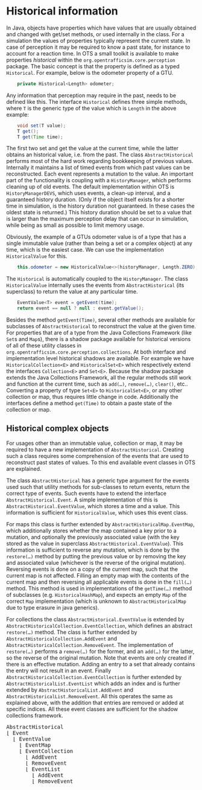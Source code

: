 # Historical information

In Java, objects have properties which have values that are usually obtained and changed with get/set methods, or used internally in the class. For a simulation the values of properties typically represent the current state. In case of perception it may be required to know a past state, for instance to account for a reaction time. In OTS a small toolkit is available to make properties _historical_ within the `org.opentrafficsim.core.perception` package. The basic concept is that the property is defined as a typed `Historical`. For example, below is the odometer property of a GTU.

```java
    private Historical<Length> odometer;
```

Any information that perception may require in the past, needs to be defined like this. The interface `Historical` defines three simple methods, where `T` is the generic type of the value which is `Length` in the above example:

```java
    void set(T value);
    T get();
    T get(Time time);
```

The first two set and get the value at the current time, while the latter obtains an historical value, i.e. from the past. The class `AbstractHistorical` performs most of the hard work regarding bookkeeping of previous values. Internally it maintains a list of timed events from which past values can be reconstructed. Each event represents a mutation to the value. An important part of the functionality is coupling with a `HistoryManager`, which performs cleaning up of old events. The default implementation within OTS is `HistoryManagerDEVS`, which uses events, a clean-up interval, and a guaranteed history duration. (Only if the object itself exists for a shorter time in simulation, is the history duration not guaranteed. In these cases the oldest state is returned.) This history duration should be set to a value that is larger than the maximum perception delay that can occur in simulation, while being as small as possible to limit memory usage.

Obviously, the example of a GTUs odometer value is of a type that has a single immutable value (rather than being a set or a complex object) at any time, which is the easiest case. We can use the implementation `HistoricalValue` for this.

```java
    this.odometer = new HistoricalValue<>(historyManager, Length.ZERO);
```

The `Historical` is automatically coupled to the `HistoryManager`. The class `HistoricalValue` internally uses the events from `AbstractHistorical` (its superclass) to return the value at any particular time.

```java
    EventValue<T> event = getEvent(time);
    return event == null ? null : event.getValue();
```

Besides the method `getEvent(Time)`, several other methods are available for subclasses of `AbstractHistorical` to reconstruct the value at the given time. For properties that are of a type from the Java Collections Framework (like `Set`s and `Map`s), there is a shadow package available for historical versions of all of these utility classes in `org.opentrafficsim.core.perception.collections`. At both interface and implementation level historical shadows are available. For example we have `HistoricalCollection<E>` and `HistoricalSet<E>` which respectively extend the interfaces `Collection<E>` and `Set<E>`. Because the shadow package extends the Java Collections Framework, all the regular methods still work and function at the current time, such as `add(…)`, `remove(…)`, `clear()`, etc.. 
Converting a property of type `Set<E>` to `HistoricalSet<E>`, or any other collection or map, thus requires little change in code. Additionally the interfaces define a method `get(Time)` to obtain a paste state of the collection or map.


## Historical complex objects

For usages other than an immutable value, collection or map, it may be required to have a new implementation of `AbstractHistorical`. Creating such a class requires some comprehension of the events that are used to reconstruct past states of values. To this end available event classes in OTS are explained.

The class `AbstractHistorical` has a generic type argument for the events used such that utility methods for sub-classes to return events, return the correct type of events. Such events have to extend the interface `AbstractHistorical.Event`. A simple implementation of this is `AbstractHistorical.EventValue`, which stores a time and a value. This information is sufficient for `HistoricalValue`, which uses this event class. 

For maps this class is further extended by `AbstractHistoricalMap.EventMap`, which additionally stores whether the map contained a key prior to a mutation, and optionally the previously associated value (with the key stored as the value in superclass `AbstractHistorical.EventValue`). This information is sufficient to reverse any mutation, which is done by the `restore(…)` method by putting the previous value or by removing the key and associated value (whichever is the reverse of the original mutation). Reversing events is done on a copy of the current map, such that the current map is not affected. Filling an empty map with the contents of the current map and then reversing all applicable events is done in the `fill(…)` method. This method is used in implementations of the `getTime(…)` method of subclasses (e.g. `HistoricalHashMap`), and expects an empty `Map` of the correct `Map` implementation (which is unknown to `AbstractHistoricalMap` due to type erasure in java generics).

For collections the class `AbstractHistorical.EventValue` is extended by `AbstractHistoricalCollection.EventCollection`, which defines an abstract `restore(…)` method. The class is further extended by `AbstractHistoricalCollection.AddEvent` and `AbstractHistoricalCollection.RemoveEvent`. The implementation of `restore(…)` performs a `remove(…)` for the former, and an `add(…)` for the latter, so the reverse of the original mutation. Note that events are only created if there is an effective mutation. Adding an entry to a set that already contains the entry will not result in an event. Finally `AbstractHistoricalCollection.EventCollection` is further extended by `AbstractHistoricalList.EventList` which adds an index and is further extended by `AbstractHistoricalList.AddEvent` and `AbstractHistoricalList.RemoveEvent`. All this operates the same as explained above, with the addition that entries are removed or added at specific indices. All these event classes are sufficient for the shadow collections framework.

<pre>
AbstractHistorical
&lfloor; Event
  &lfloor; EventValue
    &lfloor; EventMap
    &lfloor; EventCollection
      &lfloor; AddEvent
      &lfloor; RemoveEvent
      &lfloor; EventList
        &lfloor; AddEvent
        &lfloor; RemoveEvent
</pre>
